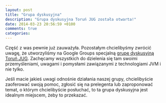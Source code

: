 ```yaml
---
layout: post
title: "Grupa dyskusyjna"
description: "Grupa dyskusyjna Toruń JUG została otwarta!"
date: 2014-03-23 20:56:59 +0100
comments: true
categories: 
---
```

Część z was pewnie już zauważyła. Pozostałym chcielibyśmy zwrócić uwagę, że utworzyliśmy na Google Groups specjalną <a href="https://groups.google.com/group/torunjug" target="_blank">grupę dyskusyjną Toruń JUG</a>. Zachęcamy wszystkich do dzielenia się tam swoimi przemyśleniami, uwagami i pomysłami zawiązanymi z technologiami JVM i nie tylko.

Jeśli macie jakieś uwagi odnośnie działania naszej grupy, chcielibyście zaoferować swoją pomoc, zgłosić się na prelegenta lub zaproponować temat, o którym chcielibyście posłuchać, to ta grupa dyskusyjna jest idealnym miejscem, żeby to przekazać.